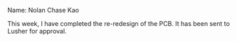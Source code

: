 Name: Nolan Chase Kao

This week, I have completed the re-redesign of the PCB. It has been sent to Lusher for approval.
